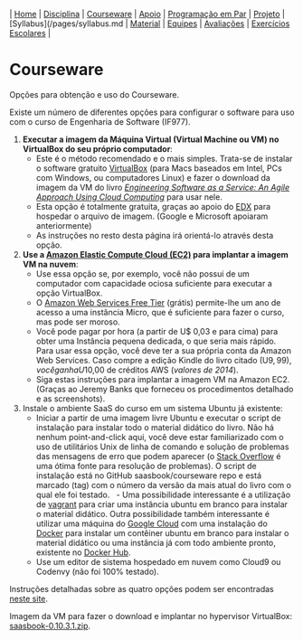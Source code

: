 | [Home](https://github.com/vinicius3w/if977) | [Disciplina](/pages/disciplina.md) | [Courseware](/pages/courseware.md) | [Apoio](/pages/apoio.md) | [Programação em Par](/pages/pairprogramming.md) | [Projeto](/pages/projeto.md) | [Syllabus](/pages/syllabus.md | [Material](/pages/material.md) | [Equipes](/pages/equipes.md) | [Avaliações](/pages/avaliacoes.md) | [Exercícios Escolares](/pages/exerciciosescolares.md) |

# Courseware

Opções para obtenção e uso do Courseware.

Existe um número de diferentes opções para configurar o software para uso com o curso de Engenharia de Software (IF977).

1. **Executar a imagem da Máquina Virtual (Virtual Machine ou VM) no VirtualBox do seu próprio computador**:
    - Este é o método recomendado e o mais simples. Trata-se de instalar o software gratuito [VirtualBox](http://virtualbox.org/) (para Macs baseados em Intel, PCs com Windows, ou computadores Linux) e fazer o download da imagem da VM do livro [_Engineering Software as a Service: An Agile Approach Using Cloud Computing_](http://www.saasbook.info/) para usar nele.
    - Esta opção é totalmente gratuita, graças ao apoio do [EDX](http://edx.org/) para hospedar o arquivo de imagem. (Google e Microsoft apoiaram anteriormente)
    - As instruções no resto desta página irá orientá-lo através desta opção.
2. **Use a [Amazon Elastic Compute Cloud (EC2)](http://aws.amazon.com/ec2/) para implantar a imagem VM na nuvem**:
    - Use essa opção se, por exemplo, você não possui de um computador com capacidade ociosa suficiente para executar a opção VirtualBox.
    - O [Amazon Web Services Free Tier](http://aws.amazon.com/free) (grátis) permite-lhe um ano de acesso a uma instância Micro, que é suficiente para fazer o curso, mas pode ser moroso.
    - Você pode pagar por hora (a partir de U$ 0,03 e para cima) para obter uma Instância pequena dedicada, o que seria mais rápido. Para usar essa opção, você deve ter a sua própria conta da Amazon Web Services. Caso compre a edição Kindle do livro citado (U$9,99), você ganha U$10,00 de créditos AWS (_valores de 2014_).
    - Siga estas instruções para implantar a imagem VM na Amazon EC2. (Graças ao Jeremy Banks que forneceu os procedimentos detalhado e as screenshots).
3. Instale o ambiente SaaS do curso em um sistema Ubuntu já existente:
    - Iniciar a partir de uma imagem livre Ubuntu e executar o script de instalação para instalar todo o material didático do livro. Não há nenhum point-and-click aqui, você deve estar familiarizado com o uso de utilitários Unix de linha de comando e solução de problemas das mensagens de erro que podem aparecer (o [Stack Overflow](http://stackoverflow.com/) é uma ótima fonte para resolução de problemas). O script de instalação está no GitHub saasbook/courseware repo  e está marcado (tag) com o número da versão da mais atual do livro com o qual ele foi testado.
    - Uma possibilidade interessante é a utilização de [vagrant](http://www.vagrantup.com/) para criar uma instância ubuntu em branco para instalar o material didático. Outra possibilidade também interessante é utilizar uma máquina do [Google Cloud](https://cloud.google.com/) com uma instalação do [Docker](http://www.docker.com) para instalar um contêiner ubuntu em branco para instalar o material didático ou uma instância já com todo ambiente pronto, existente no [Docker Hub](https://hub.docker.com/).
    - Use um editor de sistema hospedado em nuvem como Cloud9 ou Codenvy (não foi 100% testado).

Instruções detalhadas sobre as quatro opções podem ser encontradas [neste site](http://www.saasbook.info/bookware-vm-instructions).

Imagem da VM para fazer o download e implantar no hypervisor VirtualBox: [saasbook-0.10.3.1.zip](http://dekr0bcnl4w2b.cloudfront.net/saasbook-0.10.3.1.zip).
